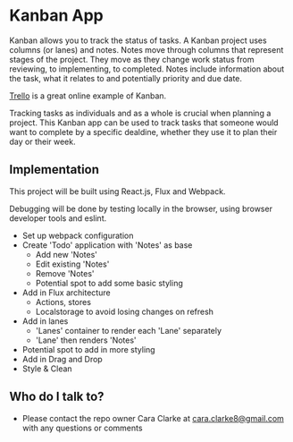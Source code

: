 # Kanban App #

Kanban allows you to track the status of tasks. A Kanban project uses columns (or lanes) and notes. Notes move through columns that represent stages of the project. They move as they change work status from reviewing, to implementing, to completed. Notes include information about the task, what it relates to and potentially priority and due date.

[Trello](https://trello.com/) is a great online example of Kanban.

Tracking tasks as individuals and as a whole is crucial when planning a project. This Kanban app can be used to track tasks that someone would want to complete by a specific dealdine, whether they use it to plan their day or their week.

## Implementation ##

This project will be built using React.js, Flux and Webpack.

Debugging will be done by testing locally in the browser, using browser developer tools and eslint.

- Set up webpack configuration
- Create 'Todo' application with 'Notes' as base
    - Add new 'Notes'
    - Edit existing 'Notes'
    - Remove 'Notes'
    - Potential spot to add some basic styling
- Add in Flux architecture
    - Actions, stores
    - Localstorage to avoid losing changes on refresh
- Add in lanes
    - 'Lanes' container to render each 'Lane' separately
    - 'Lane' then renders 'Notes'
- Potential spot to add in more styling
- Add in Drag and Drop
- Style & Clean

## Who do I talk to? ##

* Please contact the repo owner Cara Clarke at cara.clarke8@gmail.com with any questions or comments